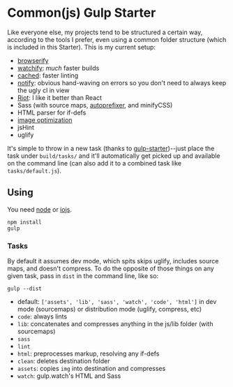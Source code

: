 # Common(js) Gulp Starter

Like everyone else, my projects tend to be structured a certain way, according to the tools I prefer, even using a common folder structure (which is included in this Starter). This is my current setup:

- [browserify](http://browserify.org/)
- [watchify](https://github.com/substack/watchify): _much_ faster builds
- [cached](https://github.com/wearefractal/gulp-cached): faster linting
- [notify](): obvious hand-waving on errors so you don't need to always keep the ugly cl in view
- [Riot](https://github.com/muut/riotjs): I like it better than React
- Sass (with source maps, [autoprefixer](https://github.com/postcss/autoprefixer), and minifyCSS)
- HTML parser for if-defs
- [image optimization](https://www.npmjs.com/package/gulp-imagemin)
- jsHint
- uglify

It's simple to throw in a new task (thanks to [gulp-starter](https://github.com/greypants/gulp-starter))--just place the task under `build/tasks/` and it'll automatically get picked up and available on the command line (can also add it to a combined task like `tasks/default.js`).

## Using

You need [node](http://nodejs.org/download/) or [iojs](https://iojs.org/en/index.html).
```
npm install
gulp
```

### Tasks

By default it assumes dev mode, which spits skips uglify, includes source maps, and doesn't compress. To do the opposite of those things on any given task, pass in `dist` in the command line, like so:
```
gulp --dist
```

- default: `['assets', 'lib', 'sass', 'watch', 'code', 'html']` in dev mode (sourcemaps) or distribution mode (uglify, compress, etc)
- `code`: always lints
- `lib`: concatenates and compresses anything in the js/lib folder (with sourcemaps)
- `sass`
- `lint`
- `html`: preprocesses markup, resolving any if-defs
- `clean`: deletes destination folder
- `assets`: copies `img` into destination and compresses
- `watch`: gulp.watch's HTML and Sass
